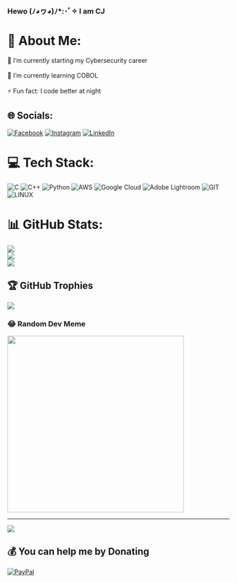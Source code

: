 
### Hewo (ﾉ◕ヮ◕)ﾉ*:･ﾟ✧  I am CJ
# 💫 About Me:
🔭 I’m currently starting my Cybersecurity career<br><br>🌱 I’m currently learning COBOL<br><br>⚡ Fun fact: I code better at night


## 🌐 Socials:
[![Facebook](https://img.shields.io/badge/Facebook-%231877F2.svg?logo=Facebook&logoColor=white)](https://facebook.com/jouleaaa) [![Instagram](https://img.shields.io/badge/Instagram-%23E4405F.svg?logo=Instagram&logoColor=white)](https://instagram.com/chrstnjulia) [![LinkedIn](https://img.shields.io/badge/LinkedIn-%230077B5.svg?logo=linkedin&logoColor=white)](https://linkedin.com/in/christine-julia-alpornon-a74144145) 

# 💻 Tech Stack:
![C](https://img.shields.io/badge/c-%2300599C.svg?style=for-the-badge&logo=c&logoColor=white) ![C++](https://img.shields.io/badge/c++-%2300599C.svg?style=for-the-badge&logo=c%2B%2B&logoColor=white) ![Python](https://img.shields.io/badge/python-3670A0?style=for-the-badge&logo=python&logoColor=ffdd54) ![AWS](https://img.shields.io/badge/AWS-%23FF9900.svg?style=for-the-badge&logo=amazon-aws&logoColor=white) ![Google Cloud](https://img.shields.io/badge/Google%20Cloud-%234285F4.svg?style=for-the-badge&logo=google-cloud&logoColor=white) ![Adobe Lightroom](https://img.shields.io/badge/Adobe%20Lightroom-31A8FF.svg?style=for-the-badge&logo=Adobe%20Lightroom&logoColor=white) ![GIT](https://img.shields.io/badge/Git-fc6d26?style=for-the-badge&logo=git&logoColor=white) ![LINUX](https://img.shields.io/badge/Linux-FCC624?style=for-the-badge&logo=linux&logoColor=black)
# 📊 GitHub Stats:
![](https://github-readme-stats.vercel.app/api?username=haileyabadeerx&theme=dark&hide_border=false&include_all_commits=false&count_private=false)<br/>
![](https://github-readme-streak-stats.herokuapp.com/?user=haileyabadeerx&theme=dark&hide_border=false)<br/>
![](https://github-readme-stats.vercel.app/api/top-langs/?username=haileyabadeerx&theme=dark&hide_border=false&include_all_commits=false&count_private=false&layout=compact)

## 🏆 GitHub Trophies
![](https://github-profile-trophy.vercel.app/?username=haileyabadeerx&theme=discord&no-frame=false&no-bg=true&margin-w=4)

### 😂 Random Dev Meme
<img src='https://randommeme-five.vercel.app/' style="height: 400px;"/>

---
[![](https://visitcount.itsvg.in/api?id=haileyabadeerx&icon=2&color=6)](https://visitcount.itsvg.in)

  ## 💰 You can help me by Donating
  [![PayPal](https://img.shields.io/badge/PayPal-00457C?style=for-the-badge&logo=paypal&logoColor=white)](https://paypal.me/cjalpornon) 

  
<!-- Proudly created with GPRM ( https://gprm.itsvg.in ) -->

